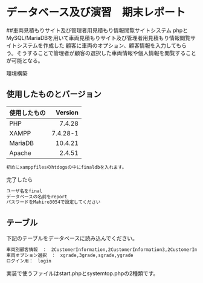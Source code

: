 # データベース及び演習　期末レポート
##車両見積もりサイト及び管理者用見積もり情報閲覧サイトシステム
phpとMySQL/MariaDBを用いて車両見積もりサイト及び管理者用見積もり情報閲覧サイトシステムを作成した
顧客に車両のオプション、顧客情報を入力してもらう。そうすることで管理者が顧客の選択した車両情報や個人情報を閲覧することが可能となる。

環境構築

## 使用したものとバージョン
| 使用したもの | Version|
| :------------| ---------: |
| PHP | 7.4.28 |
| XAMPP | 7.4.28-1 |
| MariaDB | 10.4.21 |
| Apache | 2.4.51 |

```sh
初めにxamppfilesのhtdogsの中にfinaldbを入れます。
```

完了したら

```sh
ユーザ名をfinal
データベースの名前をreport
パスワードをMahiro3054で設定してください
```

## テーブル
下記のテーブルをデータベースに読み込んでください。

```sh
車両別顧客情報　：　2CustomerInformation,2CustomerInformation3,2CustomerInformations,2CustomerInformationy
車両オプション選択　：　xgrade,3grade,sgrade,ygrade
ログイン用：　login
```

実装で使うファイルはstart.phpとsystemtop.phpの2種類です。
